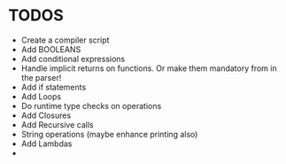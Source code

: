 # TODOS

- Create a compiler script
- Add BOOLEANS
- Add conditional expressions
- Handle implicit returns on functions. Or make them mandatory from in the parser!
- Add if statements
- Add Loops
- Do runtime type checks on operations
- Add Closures
- Add Recursive calls
- String operations (maybe enhance printing also)
- Add Lambdas
- 
